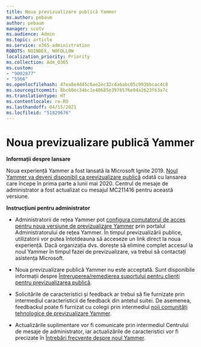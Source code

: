 ```yaml
---
title: Noua previzualizare publică Yammer
ms.author: pebaum
author: pebaum
manager: scotv
ms.audience: Admin
ms.topic: article
ms.service: o365-administration
ROBOTS: NOINDEX, NOFOLLOW
localization_priority: Priority
ms.collection: Adm_O365
ms.custom:
- "9002877"
- "5566"
ms.openlocfilehash: 47ea8e4d45c6ae2ec32cda6abc05c993bbcac4c8
ms.sourcegitcommit: 8bc60ec34bc1e40685e3976576e04a2623f63a7c
ms.translationtype: HT
ms.contentlocale: ro-RO
ms.lasthandoff: 04/15/2021
ms.locfileid: "51829676"
---
```

# <a name="new-yammer-public-preview"></a>Noua previzualizare publică Yammer

**Informații despre lansare**

Noua experiență Yammer a fost lansată la Microsoft Ignite 2019. [Noul Yammer va deveni disponibil ca previzualizare publică](https://docs.microsoft.com/yammer/get-started-with-yammer/newyammer-faq) odată cu lansarea care începe în prima parte a lunii mai 2020. Centrul de mesaje de administrator a fost actualizat cu mesajul MC211416 pentru această versiune.

**Instrucțiuni pentru administrator**

- Administratorii de rețea Yammer pot [configura comutatorul de acces pentru noua versiune de previzualizare Yammer](https://docs.microsoft.com/yammer/get-started-with-yammer/administrative-settings-opt-in-newyammer) prin portalul Administratorului de rețea Yammer. În timpul previzualizării publice, utilizatorii vor putea întotdeauna să acceseze un link direct la noua experiență. Dacă organizația dvs. dorește să elimine complet accesul la noul Yammer în timpul fazei de previzualizare, va trebui să contactați asistența Microsoft.

- Noua previzualizare publică Yammer nu este acceptată. Sunt disponibile informații despre [Întreruperea/remedierea suportului pentru clienți pentru previzualizarea publică](https://docs.microsoft.com/yammer/get-started-with-yammer/newyammer-faq#yammer-preview-customer-support).

- Solicitările de caracteristici și feedback ar trebui să fie furnizate prin intermediul caracteristicii de feedback din antetul suitei. De asemenea, feedbackul poate fi furnizat cu colegii prin intermediul [noii comunități tehnologice de previzualizare Yammer](https://techcommunity.microsoft.com/t5/new-yammer-preview/bd-p/NewYammerPreview).

- Actualizările suplimentare vor fi comunicate prin intermediul Centrului de mesaje de administrator, iar actualizările de caracteristici vor fi precizate în [Întrebări frecvente despre noul Yammer](https://docs.microsoft.com/yammer/get-started-with-yammer/newyammer-faq).
